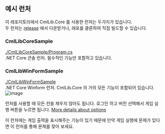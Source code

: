 ## 예시 런처

이 레포지토리에서 CmlLib.Core 를 사용한 런처는 두가지가 있습니다.  
두 런처는 [release](https://github.com/CmlLib/CmlLib.Core/releases) 에서 다운받거나, 레포를 클론하여 직접 빌드할 수 있습니다.

### CmlLibCoreSample

[./CmlLibCoreSample/Program.cs](https://github.com/CmlLib/CmlLib.Core/tree/master/CmlLibCoreSample)  
.NET Core 콘솔 런처. 필수적인 기능만 포함하고 있습니다. 

### CmlLibWinFormSample

[./CmlLibWinFormSample](https://github.com/CmlLib/CmlLib.Core/tree/master/CmlLibWinFormSample)  
.NET Core Winform 런처. CmlLib.Core 의 거의 모든 기능이 포함되어 있습니다. 
![image](https://user-images.githubusercontent.com/17783561/82755684-2b385980-9e10-11ea-966e-9edb2f1c0718.png)

런처를 사용할 때 모든 칸을 채우지 않아도 됩니다. 로그인 하고 버전 선택해서 게임 실행 버튼을 누르면 됩니다.
[More details about options](https://github.com/CmlLib/CmlLib.Core/wiki/MLaunchOption)

이 런처에는 게임 출력을 표시해주는 기능이 있기 때문에 만약 게임 실행에 문제가 있다면 이 런처를 통해 문제를 찾아 보세요. 